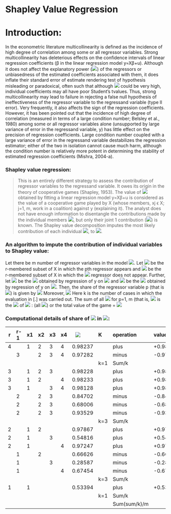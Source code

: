 

# Shapley Value Regression




# Introduction:

In the econometric literature multicollinearity is defined as the incidence of
high degree of correlation among some or all regressor variables. Strong multicollinearity has
deleterious effects on the confidence intervals of linear regression coefficients (β in the linear
regression model y=Xβ+u). Although it does not affect the explanatory power (<img src="https://render.githubusercontent.com/render/math?math=$R^2$" width="" height="">) of the
regressors or unbiasedness of the estimated coefficients associated with them, it does inflate
their standard error of estimate rendering test of hypothesis misleading or paradoxical, often
such that although <img src="https://render.githubusercontent.com/render/math?math=$R^2$" width="" height=""> could be very high, individual coefficients may all have poor Student’s tvalues.
Thus, strong multicollinearity may lead to failure in rejecting a false null hypothesis of
ineffectiveness of the regressor variable to the regressand variable (type II error). Very
frequently, it also affects the sign of the regression coefficients. However, it has been pointed
out that the incidence of high degree of correlation (measured in terms of a large condition
number; Belsley et al., 1980) among some or all regressor variables alone (unsupported by large
variance of error in the regressand variable, y) has little effect on the precision of regression
coefficients. Large condition number coupled with a large variance of error in the regressand
variable destabilizes the regression estimator; either of the two in isolation cannot cause much
harm, although the condition number is relatively more potent in determining the stability of
estimated regression coefficients (Mishra, 2004-a).


### Shapley value regression:
> This is an entirely different strategy to assess the contribution of
regressor variables to the regressand variable. It owes its origin in the theory of cooperative
games (Shapley, 1953). The value of <img  src="https://render.githubusercontent.com/render/math?math=$R^2$" width="" height=""> obtained by fitting a linear regression model y=Xβ+u is
considered as the value of a cooperative game played by X (whose members, xj ϵ X; j=1, m,
work in a coalition) against y (explaining it). The analyst does not have enough information to
disentangle the contributions made by the individual members <img src="https://render.githubusercontent.com/render/math?math=x_j \in X; j=1, m">, but only their joint
1 contribution (<img src="https://render.githubusercontent.com/render/math?math=R^2">) is known. The Shapley value decomposition imputes the most likely
contribution of each individual <img src="https://render.githubusercontent.com/render/math?math=x_j \in X; j=1, m">, to <img src="https://render.githubusercontent.com/render/math?math=$R^2$">.

### An algorithm to impute the contribution of individual variables to Shapley value:
Let there be m number of regressor variables in the model <img src="https://latex.codecogs.com/svg.latex?\Large&space;y=X\beta+u">. Let <img src="https://render.githubusercontent.com/render/math?math=X(p, r)"> be the r-membered subset
of X in which the pth regressor appears and <img src="https://render.githubusercontent.com/render/math?math=X(q, r)"> be the r-membered subset of X in which the <img src="https://render.githubusercontent.com/render/math?math=p^(th)"> regressor does not appear. Further, let <img src="https://render.githubusercontent.com/render/math?math=R^2(p, r)"> be the <img src="https://render.githubusercontent.com/render/math?math=R^2"> obtained by regression of y on <img src="https://render.githubusercontent.com/render/math?math=X(p, r)"> and <img src="https://render.githubusercontent.com/render/math?math=R^2(q, r)"> be the <img src="https://render.githubusercontent.com/render/math?math=R^2"> obtained by regression of y on <img src="https://render.githubusercontent.com/render/math?math=X(q, r)">. Then, the share of the regressor variable p (that is <img src="https://render.githubusercontent.com/render/math?math=xp \in X">) is given by <img src="https://render.githubusercontent.com/render/math?math=S(p) = (1/m)\left\{\sum_{i=1}^{m}[R^2(p,r) - R^2(q, r-1)]\right\}/k."> Moreover, <img src="https://render.githubusercontent.com/render/math?math=R^2(q,0) = 0"> Here k is the number of cases in which the evaluation in [.] was carried
out. The sum of all <img src="https://render.githubusercontent.com/render/math?math=S(p)"> for p=1, m (that is, <img src="https://render.githubusercontent.com/render/math?math=\sum_{p=1}^{m}(p)">  is the <img src="https://render.githubusercontent.com/render/math?math=R^2"> of <img src="https://render.githubusercontent.com/render/math?math=y = X\beta + u"/> : (all <img src="https://render.githubusercontent.com/render/math?math=x_j \in X">) or the
total value of the game = <img src="https://latex.codecogs.com/svg.latex?\Small&space;R^2=\sum_{p=1}^{m}S(p)=\sum_{p=1}^{m}(1/m)\sum_{r=1}^{k}\left\{\sum_{c=1}^{k}[R^2(p,r)-R^2(q,r-1)]\right\}/k" />


### Computational details of share of <img src="https://render.githubusercontent.com/render/math?math=X_j"> in <img src="https://render.githubusercontent.com/render/math?math=R^2">:

|r  | r-1 |x1 |x2 |x3 |x4 |<img style="margin:0px 10px 0px 10px;" src="https://render.githubusercontent.com/render/math?math=$R^2$" width="" height="">   |K   | operation   | values  | Sum/k     | Grand value |
|---|:----|:--|:--|:--|:--|:-------|:---|:------------|:--------|:----------|:-----------:|
|4  |     |1  |2  |3  |4  |0.98237 |    |plus         |+0.98237 |           |             |
|   |3    |   |2  |3  |4  |0.97282 |    |minus        |-0.97282 |           |             |
|   |     |   |   |   |   |        |k=1 |Sum/k        |         |0.009556   |             |
|3  |     |1  |2  |3  |   |0.98228 |    |plus         |+0.98228 |           |             |
|3  |     |1  |2  |   |4  |0.98233 |    |plus         |+0.98233 |           |             |
|3  |     |1  |   |3  |4  |0.98128 |    |plus         |+0.98128 |           |             |
|   |2    |   |2  |3  |   |0.84702 |    |minus        |-0.84702 |           |             |
|   |2    |   |2  |3  |   |0.68006 |    |minus        |-0.68006 |           |             |
|   |2    |   |2  |3  |   |0.93529 |    |minus        |-0.93529 |           |             |
|   |     |   |   |   |   |        |k=3 |Sum/k        |         |0.161175   |             |
|2  |     |1  |2  |   |   |0.97867 |    |plus         |+0.97867 |           |             |
|2  |     |1  |   |3  |   |0.54816 |    |plus         |+0.54816 |           |             |
|2  |     |1  |   |   |4  |0.97247 |    |plus         |+0.97247 |           |             |
|   |1    |   |2  |   |   |0.66626 |    |minus        |-0.66626 |           |             |
|   |1    |   |   |3  |   |0.28587 |    |minus        |-0.28587 |           |             |
|   |1    |   |   |   |4  |0.67454 |    |minus        |-0.67454 |           |             |
|   |     |   |   |   |   |        |k=3 |Sum/k        |         |0.290878   |             |
|1  |     |1  |   |   |   |0.53394 |    |plus         |+0.53394 |           |             |
|   |     |   |   |   |   |        |k=1 |Sum/k        |         |0.533948   |             |
|   |     |   |   |   |   |        |    |Sum(sum/k)/m |         |           |**0.248889** |

